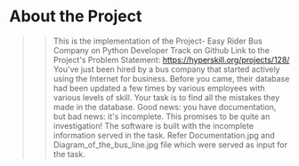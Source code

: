 # About the Project
> > This is the implementation of the Project- Easy Rider Bus Company on Python Developer Track on Github
    Link to the Project's Problem Statement: https://hyperskill.org/projects/128/
> > You've just been hired by a bus company that started actively using the Internet for business. Before you came, their database had been updated a few times by various employees with various levels of skill. Your task is to find all the mistakes they made in the database. Good news: you have documentation, but bad news: it's incomplete. This promises to be quite an investigation!
> >  The software is built with the incomplete information served in the task. Refer Documentation.jpg and Diagram_of_the_bus_line.jpg file which were served as input for the task.

